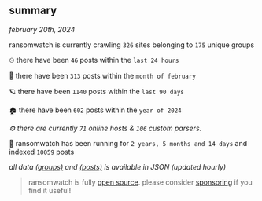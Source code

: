 
## summary
_february 20th, 2024_

ransomwatch is currently crawling `326` sites belonging to `175` unique groups

⏲ there have been `46` posts within the `last 24 hours`

🦈 there have been `313` posts within the `month of february`

🪐 there have been `1140` posts within the `last 90 days`

🏚 there have been `602` posts within the `year of 2024`

_⚙️ there are currently `71` online hosts & `106` custom parsers._

🦕 ransomwatch has been running for `2 years, 5 months and 14 days` and indexed `10059` posts

_all data  [(groups)](http://ransomwhat.telemetry.ltd/groups) and [(posts)](http://ransomwhat.telemetry.ltd/posts) is available in JSON (updated hourly)_

> ransomwatch is fully [open source](https://github.com/joshhighet/ransomwatch#ransomwatch--). please consider [sponsoring](https://github.com/sponsors/joshhighet) if you find it useful!
